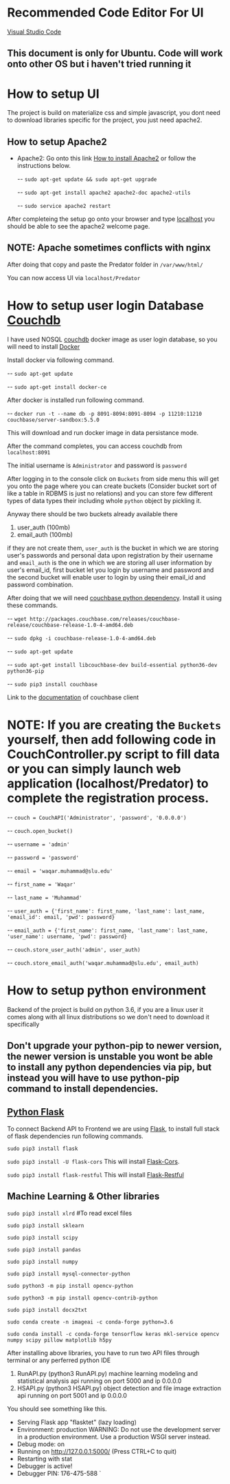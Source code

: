 # Recommended Code Editor For UI

[Visual Studio Code](https://code.visualstudio.com/download)

## This document is only for Ubuntu. Code will work onto other OS but i haven't tried running it


# How to setup UI
The project is build on materialize css and simple javascript, you dont need to download libraries specific for the project, you just need apache2.
## How to setup Apache2

- Apache2: 
    Go onto this link [How to install Apache2](https://www.linode.com/docs/web-servers/apache/apache-web-server-on-ubuntu-14-04/) or follow the instructions below.

     -- `sudo apt-get update && sudo apt-get upgrade`

     -- `sudo apt-get install apache2 apache2-doc apache2-utils`

     -- `sudo service apache2 restart`


After completeing the setup go onto your browser and type [localhost](127.0.0.1) you should be able to see the apache2 welcome page.

## NOTE: Apache sometimes conflicts with nginx 

After doing that copy and paste the Predator folder in `/var/www/html/`

You can now access UI via `localhost/Predator`


# How to setup user login Database [Couchdb](http://couchdb.apache.org/)

I have used NOSQL [couchdb](http://couchdb.apache.org/) docker image as user login database, so you will need to install [Docker](https://docs.docker.com/install/linux/docker-ce/ubuntu/#os-requirements)

Install docker via following command.

-- `sudo apt-get update` 

-- `sudo apt-get install docker-ce`

After docker is installed run following command.

-- `docker run -t --name db -p 8091-8094:8091-8094 -p 11210:11210 couchbase/server-sandbox:5.5.0`

This will download and run docker image in data persistance mode.

After the command completes, you can access couchdb from `localhost:8091`

The initial username is `Administrator` and password is `password`

After logging in to the console click on `Buckets` from side menu this will get you onto the page where you can create buckets (Consider bucket sort of like a table in RDBMS is just no relations) and you can store few different types of data types their including whole `python` object by pickling it.

Anyway there should be two buckets already available there
1. user_auth (100mb)
2. email_auth (100mb)

if they are not create them, `user_auth` is the bucket in which we are storing user's passwords and personal data upon registration by their username and `email_auth` is the one in which we are storing all user information by user's email_id, first bucket let you login by username and password and the second bucket will enable user to login by using their email_id and password combination.




After doing that we will need [couchbase python dependency](https://docs.couchbase.com/python-sdk/2.4/start-using-sdk.html). Install it using these commands.

-- `wget http://packages.couchbase.com/releases/couchbase-release/couchbase-release-1.0-4-amd64.deb`

-- `sudo dpkg -i couchbase-release-1.0-4-amd64.deb`

-- `sudo apt-get update`

-- `sudo apt-get install libcouchbase-dev build-essential python36-dev python36-pip`

-- `sudo pip3 install couchbase`

Link to the [documentation](http://docs.couchbase.com/sdk-api/couchbase-python-client-2.1.1/) of couchbase client

# NOTE: If you are creating the `Buckets` yourself, then add following code in CouchController.py script to fill data or you can simply launch web application (localhost/Predator) to complete the registration process.

-- `couch = CouchAPI('Administrator', 'password', '0.0.0.0')`

-- `couch.open_bucket()`


-- `username = 'admin'`

-- `password = 'password'`

-- `email = 'waqar.muhammad@slu.edu'`

-- `first_name = 'Waqar'`

-- `last_name = 'Muhammad'`

-- `user_auth = {'first_name': first_name, 'last_name': last_name, 'email_id': email, 'pwd': password}`

-- `email_auth = {'first_name': first_name, 'last_name': last_name, 'user_name': username, 'pwd': password}`

-- `couch.store_user_auth('admin', user_auth)`

-- `couch.store_email_auth('waqar.muhammad@slu.edu', email_auth)`



# How to setup python environment

Backend of the project is build on python 3.6, if you are a linux user it comes along with all linux distributions so we don't need to download it specifically



## Don't upgrade your python-pip to newer version, the newer version is unstable you wont be able to install any python dependencies via pip, but instead you will have to use python-pip command to install dependencies.

## [Python Flask](http://flask.pocoo.org/)

To connect Backend API to Frontend we are using [Flask](http://flask.pocoo.org/), to install full stack of flask dependencies run following commands.

`sudo pip3 install flask`

`sudo pip3 install -U flask-cors` This will install [Flask-Cors](https://flask-cors.readthedocs.io/en/latest/).

`sudo pip3 install flask-restful` This will install [Flask-Restful](https://flask-restful.readthedocs.io/en/0.3.5/installation.html)

## Machine Learning & Other libraries

`sudo pip3 install xlrd` #To read excel files

`sudo pip3 install sklearn`

`sudo pip3 install scipy`

`sudo pip3 install pandas`

`sudo pip3 install numpy`

`sudo pip3 install mysql-connector-python`

`sudo python3 -m pip install opencv-python`

`sudo python3 -m pip install opencv-contrib-python`

`sudo pip3 install docx2txt`

`sudo conda create -n imageai -c conda-forge python=3.6`

`sudo conda install -c conda-forge tensorflow keras mkl-service opencv numpy scipy pillow matplotlib h5py`


After installing above libraries, you have to run two API files through terminal or any perferred python IDE
1. RunAPI.py (python3 RunAPI.py) machine learning modeling and statistical analysis api running on port 5000 and ip 0.0.0.0
2. HSAPI.py (python3 HSAPI.py) object detection and file image extraction api running on port 5001 and ip 0.0.0.0

You should see something like this.
 * Serving Flask app "flasktet" (lazy loading)
 * Environment: production
   WARNING: Do not use the development server in a production environment.
   Use a production WSGI server instead.
 * Debug mode: on
 * Running on http://127.0.0.1:5000/ (Press CTRL+C to quit)
 * Restarting with stat
 * Debugger is active!
 * Debugger PIN: 176-475-588
`
